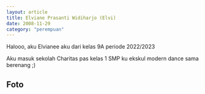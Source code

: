 ```yaml
---
layout: article
title: Elviane Prasanti Widiharjo (Elvi)
date: 2008-11-29
category: "perempuan"
---
```

Halooo, aku Elvianee aku dari kelas 9A periode 2022/2023
<!-- excerpt -->

Aku masuk sekolah Charitas pas kelas 1 SMP ku ekskul modern dance sama berenang ;)

## Foto
<div style="padding-bottom:133.33%; position:relative; display:block; width: 100%">
  <object data="https://raw.githubusercontent.com/BayuBatam2008/website-9a/main/src/assets/image/bayu/IMG_20220129_175525.jpg" width="100%" height="100%"
    frameborder="0" allowfullscreen="no" style="position:absolute; top:0; left: 0">
  </object>
</div>
